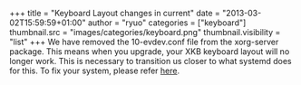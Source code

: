 +++
title = "Keyboard Layout changes in current"
date = "2013-03-02T15:59:59+01:00"
author = "ryuo"
categories = ["keyboard"]
thumbnail.src = "images/categories/keyboard.png"
thumbnail.visibility = "list"
+++
We have removed the 10-evdev.conf file from the xorg-server package. This means when you upgrade, your XKB keyboard layout will no longer work. This is necessary to transition us closer to what systemd does for this. To fix your system, please refer [here](/docs/upgrade.html).  
